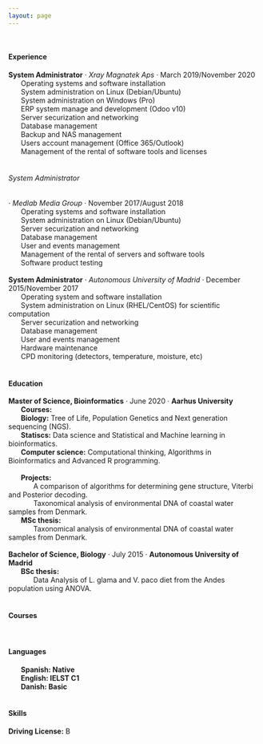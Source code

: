 ```yaml
---
layout: page
---
```


<style>
p {
    margin: 0;
}
div.a {
    text-indent: 25px;
}
div.b {
    text-indent: 50px;
}
</style>

<p>&nbsp;</p>

<h4>Experience</h4>

<b>System Administrator</b> · <i>Xray Magnatek Aps</i> · March 2019/November 2020<br>
<div class="a">
    <p>Operating systems and software installation</p>
    <p>System administration on Linux (Debian/Ubuntu)</p>
    <p>System administration on Windows (Pro)</p>
    <p>ERP system manage and development (Odoo v10)</p>
    <p>Server securization and networking</p>
    <p>Database management</p>
    <p>Backup and NAS management</p>
    <p>Users account management (Office 365/Outlook)</p>
    <p>Management of the rental of software tools and licenses</p>
</div>

<p>&nbsp;</p>

<h6>System Administrator</h6> · <i>Medlab Media Group</i> · November 2017/August 2018<br>
<div class="a">
    <p>Operating systems and software installation</p>
    <p>System administration on Linux (Debian/Ubuntu)</p>
    <p>Server securization and networking</p>
    <p>Database management</p>
    <p>User and events management</p>
    <p>Management of the rental of servers and software tools</p>
    <p>Software product testing</p>
</div>

<p>&nbsp;</p>

<b>System Administrator</b> · <i>Autonomous University of Madrid</i> · December 2015/November 2017<br>
<div class="a">
    <p>Operating system and software installation</p>
    <p>System administration on Linux (RHEL/CentOS) for scientific computation</p>
    <p>Server securization and networking</p>
    <p>Database management</p>
    <p>User and events management</p>
    <p>Hardware maintenance</p>
    <p>CPD monitoring (detectors, temperature, moisture, etc)</p>
</div>

<p>&nbsp;</p>

<h4>Education</h4>

<b>Master of Science, Bioinformatics</b> · June 2020 · <b>Aarhus University</b><br>
    <div class="a">
    <b>Courses:</b>
    </div>
    <div class="a">
	    <p><b>Biology:</b> Tree of Life, Population Genetics and Next generation sequencing (NGS).</p>
	    <p><b>Statiscs:</b> Data science and Statistical and Machine learning in bioinformatics.</p>
	   <p><b>Computer science:</b> Computational thinking, Algorithms in Bioinformatics and Advanced R programming.</p>
    </div>    
    <div class="a">
    <b>Projects:</b>
    </div>
    <div class="b">
	   <p>A comparison of algorithms for determining gene structure, Viterbi and Posterior decoding.</p>
	   <p>Taxonomical analysis of environmental DNA of coastal water samples from Denmark.</p>
    </div>
    <div class="a">
    <b>MSc thesis:</b>
    </div>
    <div class="b">
        <p>Taxonomical analysis of environmental DNA of coastal water samples from Denmark.</p>
    </div>

<p>&nbsp;</p>

<b>Bachelor of Science, Biology</b> · July 2015 · **Autonomous University of Madrid**<br>
    <div class="a">
    <b>BSc thesis:</b>
    </div>
    <div class="b">
	    <p>Data Analysis of L. glama and V. paco diet from the Andes population using ANOVA.</p>
    </div>

<p>&nbsp;</p>

<h4>Courses</h4>

<p>&nbsp;</p>

<h4>Languages</h4>

<div class="a">
<p><b>Spanish: Native</b></p>
<p><b>English: IELST C1</b></p> 
<p><b>Danish: Basic</b></p>
</div>

<p>&nbsp;</p>

<h4>Skills</h4>

<b>Driving License:</b> B

